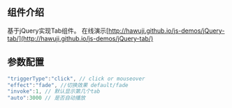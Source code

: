 ## 组件介绍
基于jQuery实现Tab组件。
在线演示[http://hawuji.github.io/js-demos/jQuery-tab/](http://hawuji.github.io/js-demos/jQuery-tab/)

## 参数配置
```js
"triggerType":"click", // click or mouseover
"effect":"fade", //切换效果 default/fade
"invoke":1, // 默认显示第几个tab
"auto":3000 // 是否自动播放
```
